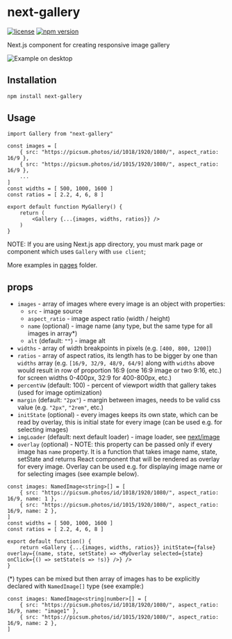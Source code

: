# next-gallery

[![license](https://img.shields.io/badge/license-MIT-blue.svg)]()
[![npm version](https://img.shields.io/badge/npm-v1.1.2-brightgreen)](https://www.npmjs.com/package/next-gallery)

Next.js component for creating responsive image gallery


![Example on desktop](assets/example_3.png?raw=true)

## Installation

```bash
npm install next-gallery
```

## Usage

```tsx
import Gallery from "next-gallery"

const images = [
    { src: "https://picsum.photos/id/1018/1920/1080/", aspect_ratio: 16/9 },
    { src: "https://picsum.photos/id/1015/1920/1080/", aspect_ratio: 16/9 },
    ...
]
const widths = [ 500, 1000, 1600 ]
const ratios = [ 2.2, 4, 6, 8 ]

export default function MyGallery() {
    return (
        <Gallery {...{images, widths, ratios}} />
    )
}
```

NOTE: If you are using Next.js app directory, you must mark page or component which uses `Gallery` with `use client`;

More examples in [pages](pages) folder.

## props

- `images` - array of images where every image is an object with properties:
    - `src` - image source
    - `aspect_ratio` - image aspect ratio (width / height)
    - `name` (optional) - image name (any type, but the same type for all images in array*)
    - `alt` (default: `""`) - image alt
- `widths` - array of width breakpoints in pixels (e.g. `[400, 800, 1200]`)
- `ratios` - array of aspect ratios, its length has to be bigger by one than `widths` array (e.g. `[16/9, 32/9, 48/9, 64/9]` along with `widths` above would result in row of proportion 16:9 (one 16:9 image or two 9:16, etc.) for screen widths 0-400px, 32:9 for 400-800px, etc.)
- `percentVw` (default: 100) - percent of viewport width that gallery takes (used for image optimization)
- `margin` (default: `"2px"`) - margin between images, needs to be valid css value (e.g. `"2px"`, `"2rem"`, etc.)
- `initState` (optional) - every images keeps its own state, which can be read by overlay, this is initial state for every image (can be used e.g. for selecting images)
- `imgLoader` (default: next default loader) - image loader, see [next/image](https://nextjs.org/docs/api-reference/next/image#loader)
- `overlay` (optional) - NOTE: this property can be passed only if every image has `name` property. It is a function that takes image name, state, setState and returns React component that will be rendered as overlay for every image. Overlay can be used e.g. for displaying image name or for selecting images (see example below).
```tsx
const images: NamedImage<string>[] = [
    { src: "https://picsum.photos/id/1018/1920/1080/", aspect_ratio: 16/9, name: 1 },
    { src: "https://picsum.photos/id/1015/1920/1080/", aspect_ratio: 16/9, name: 2 },
]
const widths = [ 500, 1000, 1600 ]
const ratios = [ 2.2, 4, 6, 8 ]

export default function() {
    return <Gallery {...{images, widths, ratios}} initState={false} overlay={(name, state, setState) => <MyOverlay selected={state} onClick={() => setState(s => !s)} />} />
}
```

(*) types can be mixed but then array of images has to be explicitly declared with `NamedImage[]` type (see example:)
```tsx
const images: NamedImage<string|number>[] = [
    { src: "https://picsum.photos/id/1018/1920/1080/", aspect_ratio: 16/9, name: "image1" },
    { src: "https://picsum.photos/id/1015/1920/1080/", aspect_ratio: 16/9, name: 2 },
]
```